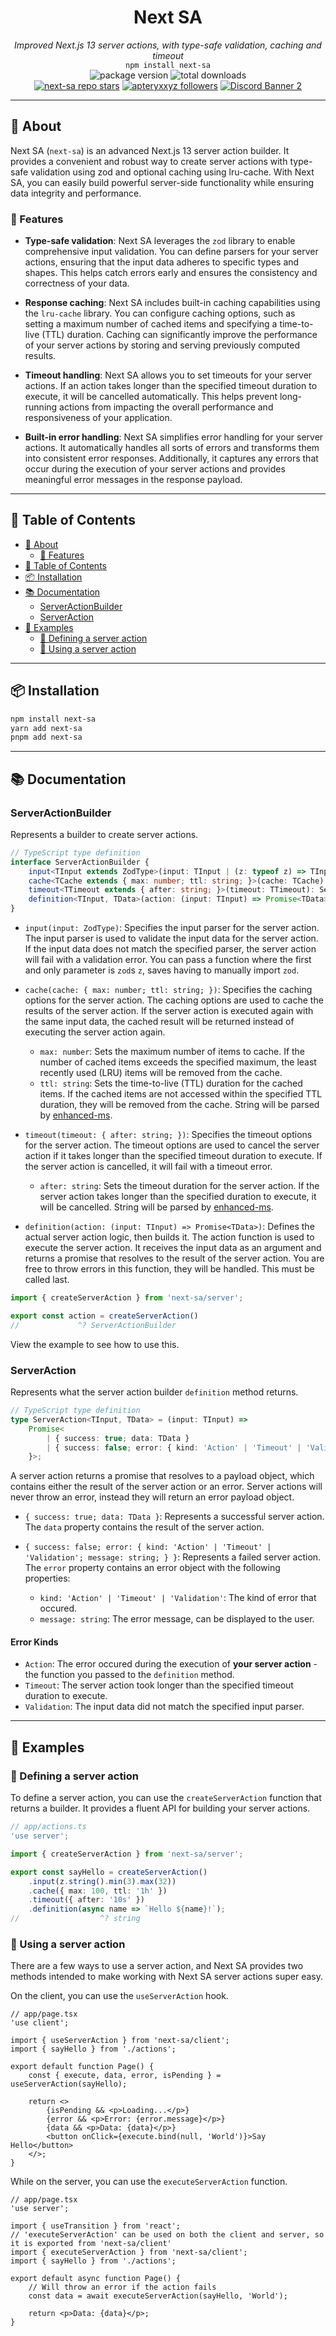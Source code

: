 <div align="center">
    <h1><strong>Next SA</strong></h1>
    <i>Improved Next.js 13 server actions, with type-safe validation, caching and timeout</i><br>
    <code>npm install next-sa</code>
</div>

<div align="center">
    <img alt="package version" src="https://img.shields.io/npm/v/next-sa?label=version">
    <img alt="total downloads" src="https://img.shields.io/npm/dt/next-sa">
    <br>
    <a href="https://github.com/apteryxxyz/next-sa"><img alt="next-sa repo stars" src="https://img.shields.io/github/stars/apteryxxyz/next-sa?style=social"></a>
    <a href="https://github.com/apteryxxyz"><img alt="apteryxxyz followers" src="https://img.shields.io/github/followers/apteryxxyz?style=social"></a>
    <a href="https://discord.gg/vZQbMhsaKY"><img src="https://discordapp.com/api/guilds/829836158007115806/widget.png?style=shield" alt="Discord Banner 2"/></a>
</div>

---

## 🤔 About

Next SA (`next-sa`) is an advanced Next.js 13 server action builder. It provides a convenient and robust way to create server actions with type-safe validation using zod and optional caching using lru-cache. With Next SA, you can easily build powerful server-side functionality while ensuring data integrity and performance.

### 🚀 Features

 - **Type-safe validation**: Next SA leverages the `zod` library to enable comprehensive input validation. You can define parsers for your server actions, ensuring that the input data adheres to specific types and shapes. This helps catch errors early and ensures the consistency and correctness of your data.

 - **Response caching**: Next SA includes built-in caching capabilities using the `lru-cache` library. You can configure caching options, such as setting a maximum number of cached items and specifying a time-to-live (TTL) duration. Caching can significantly improve the performance of your server actions by storing and serving previously computed results.

 - **Timeout handling**: Next SA allows you to set timeouts for your server actions. If an action takes longer than the specified timeout duration to execute, it will be cancelled automatically. This helps prevent long-running actions from impacting the overall performance and responsiveness of your application.

 - **Built-in error handling**: Next SA simplifies error handling for your server actions. It automatically handles all sorts of errors and transforms them into consistent error responses. Additionally, it captures any errors that occur during the execution of your server actions and provides meaningful error messages in the response payload.

---

## 🏓 Table of Contents

 - [🤔 About](#-about)
    - [🚀 Features](#-features)
 - [🏓 Table of Contents](#-table-of-contents)
 - [📦 Installation](#-installation)
 - [📚 Documentation](#-documentation)
    - [ServerActionBuilder](#serveractionbuilder)
    - [ServerAction](#serveraction)
 - [📖 Examples](#-examples)
    - [📝 Defining a server action](#-defining-a-server-action)
    - [📝 Using a server action](#-using-a-server-action)

---

## 📦 Installation

```bash
npm install next-sa
yarn add next-sa
pnpm add next-sa
```

---

## 📚 Documentation

### ServerActionBuilder

Represents a builder to create server actions.

```ts
// TypeScript type definition
interface ServerActionBuilder {
    input<TInput extends ZodType>(input: TInput | (z: typeof z) => TInput): ServerActionBuilder;
    cache<TCache extends { max: number; ttl: string; }>(cache: TCache): ServerActionBuilder;
    timeout<TTimeout extends { after: string; }>(timeout: TTimeout): ServerActionBuilder;
    definition<TInput, TData>(action: (input: TInput) => Promise<TData>): ServerAction<TInput, TData>;
}
```

 - `input(input: ZodType)`: Specifies the input parser for the server action. The input parser is used to validate the input data for the server action. If the input data does not match the specified parser, the server action will fail with a validation error. You can pass a function where the first and only parameter is `zod`s `z`, saves having to manually import `zod`.

 - `cache(cache: { max: number; ttl: string; })`: Specifies the caching options for the server action. The caching options are used to cache the results of the server action. If the server action is executed again with the same input data, the cached result will be returned instead of executing the server action again.
    - `max: number`: Sets the maximum number of items to cache. If the number of cached items exceeds the specified maximum, the least recently used (LRU) items will be removed from the cache.
    - `ttl: string`: Sets the time-to-live (TTL) duration for the cached items. If the cached items are not accessed within the specified TTL duration, they will be removed from the cache. String will be parsed by [enhanced-ms](https://npmjs.com/enhanced-ms).

 - `timeout(timeout: { after: string; })`: Specifies the timeout options for the server action. The timeout options are used to cancel the server action if it takes longer than the specified timeout duration to execute. If the server action is cancelled, it will fail with a timeout error.
    - `after: string`: Sets the timeout duration for the server action. If the server action takes longer than the specified duration to execute, it will be cancelled. String will be parsed by [enhanced-ms](https://npmjs.com/enhanced-ms).

 - `definition(action: (input: TInput) => Promise<TData>)`: Defines the actual server action logic, then builds it. The action function is used to execute the server action. It receives the input data as an argument and returns a promise that resolves to the result of the server action. You are free to throw errors in this function, they will be handled. This must be called last.

```ts
import { createServerAction } from 'next-sa/server';

export const action = createServerAction()
//             ^? ServerActionBuilder
```

View the example to see how to use this.

### ServerAction

Represents what the server action builder `definition` method returns.

```ts
// TypeScript type definition
type ServerAction<TInput, TData> = (input: TInput) =>
    Promise<
        | { success: true; data: TData }
        | { success: false; error: { kind: 'Action' | 'Timeout' | 'Validation'; message: string; }
    }>;
```

A server action returns a promise that resolves to a payload object, which contains either the result of the server action or an error. Server actions will never throw an error, instead they will return an error payload object.

 - `{ success: true; data: TData }`: Represents a successful server action. The `data` property contains the result of the server action.

 - `{ success: false; error: { kind: 'Action' | 'Timeout' | 'Validation'; message: string; } }`: Represents a failed server action. The `error` property contains an error object with the following properties:
    - `kind: 'Action' | 'Timeout' | 'Validation'`: The kind of error that occured.
    - `message: string`: The error message, can be displayed to the user.

#### Error Kinds

 - `Action`: The error occured during the execution of **your server action** - the function you passed to the `definition` method.
 - `Timeout`: The server action took longer than the specified timeout duration to execute.
 - `Validation`: The input data did not match the specified input parser.

---

## 📖 Examples

### 📝 Defining a server action

To define a server action, you can use the `createServerAction` function that returns a builder. It provides a fluent API for building your server actions.

```ts
// app/actions.ts
'use server';

import { createServerAction } from 'next-sa/server';

export const sayHello = createServerAction()
    .input(z.string().min(3).max(32))
    .cache({ max: 100, ttl: '1h' })
    .timeout({ after: '10s' })
    .definition(async name => `Hello ${name}!`);
//                  ^? string
```

### 📝 Using a server action

There are a few ways to use a server action, and Next SA provides two methods intended to make working with Next SA server actions super easy.

On the client, you can use the `useServerAction` hook.

```tsx
// app/page.tsx
'use client';

import { useServerAction } from 'next-sa/client';
import { sayHello } from './actions';

export default function Page() {
    const { execute, data, error, isPending } = useServerAction(sayHello);

    return <>
        {isPending && <p>Loading...</p>}
        {error && <p>Error: {error.message}</p>}
        {data && <p>Data: {data}</p>}
        <button onClick={execute.bind(null, 'World')}>Say Hello</button>
    </>;
}
```

While on the server, you can use the `executeServerAction` function.

```tsx
// app/page.tsx
'use server';

import { useTransition } from 'react';
// 'executeServerAction' can be used on both the client and server, so it is exported from 'next-sa/client'
import { executeServerAction } from 'next-sa/client';
import { sayHello } from './actions';

export default async function Page() {
    // Will throw an error if the action fails
    const data = await executeServerAction(sayHello, 'World');

    return <p>Data: {data}</p>;
}
```
